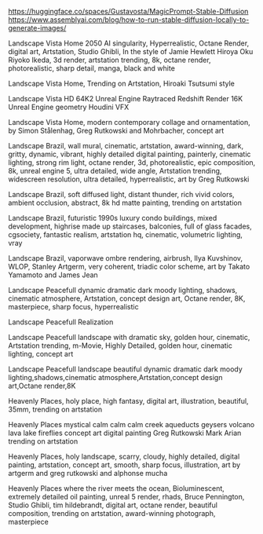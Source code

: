 https://huggingface.co/spaces/Gustavosta/MagicPrompt-Stable-Diffusion
https://www.assemblyai.com/blog/how-to-run-stable-diffusion-locally-to-generate-images/

Landscape Vista Home 2050 AI singularity, Hyperrealistic, Octane Render, digital art, Artstation, Studio Ghibli, In the style of Jamie Hewlett Hiroya Oku Riyoko Ikeda, 3d render, artstation trending, 8k, octane render, photorealistic, sharp detail, manga, black and white

Landscape Vista Home, Trending on Artstation, Hiroaki Tsutsumi style

Landscape Vista HD 64K2 Unreal Engine Raytraced Redshift Render 16K Unreal Engine geometry Houdini VFX

Landscape Vista Home, modern contemporary collage and ornamentation, by Simon Stålenhag, Greg Rutkowski and Mohrbacher, concept art

Landscape Brazil, wall mural, cinematic, artstation, award-winning, dark, gritty, dynamic, vibrant, highly detailed digital painting, painterly, cinematic lighting, strong rim light, octane render, 3d, photorealistic, epic composition, 8k, unreal engine 5, ultra detailed, wide angle, Artstation trending, widescreen resolution, ultra detailed, hyperrealistic, art by Greg Rutkowski

Landscape Brazil, soft diffused light, distant thunder, rich vivid colors, ambient occlusion, abstract, 8k hd matte painting, trending on artstation

Landscape Brazil, futuristic 1990s luxury condo buildings, mixed development, highrise made up staircases, balconies, full of glass facades, cgsociety, fantastic realism, artstation hq, cinematic, volumetric lighting, vray

Landscape Brazil, vaporwave ombre rendering, airbrush, Ilya Kuvshinov, WLOP, Stanley Artgerm, very coherent, triadic color scheme, art by Takato Yamamoto and James Jean

Landscape Peacefull dynamic dramatic dark moody lighting, shadows, cinematic atmosphere, Artstation, concept design art, Octane render, 8K, masterpiece, sharp focus, hyperrealistic

Landscape Peacefull Realization

Landscape Peacefull landscape with dramatic sky, golden hour, cinematic, Artstation trending, m-Movie, Highly Detailed, golden hour, cinematic lighting, concept art

Landscape Peacefull landscape beautiful dynamic dramatic dark moody lighting,shadows,cinematic atmosphere,Artstation,concept design art,Octane render,8K


Heavenly Places, holy place, high fantasy, digital art, illustration, beautiful, 35mm, trending on artstation

Heavenly Places mystical calm calm calm creek aqueducts geysers volcano lava lake fireflies concept art digital painting Greg Rutkowski Mark Arian trending on artstation

Heavenly Places, holy landscape, scarry, cloudy, highly detailed, digital painting, artstation, concept art, smooth, sharp focus, illustration, art by artgerm and greg rutkowski and alphonse mucha

Heavenly Places where the river meets the ocean, Bioluminescent, extremely detailed oil painting, unreal 5 render, rhads, Bruce Pennington, Studio Ghibli, tim hildebrandt, digital art, octane render, beautiful composition, trending on artstation, award-winning photograph, masterpiece